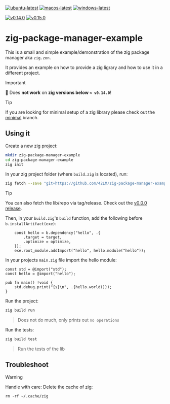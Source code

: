 [![ubuntu-latest](https://github.com/42LM/zig-package-manager-example/actions/workflows/ubuntu-latest.yml/badge.svg)](https://github.com/42LM/zig-package-manager-example/actions/workflows/ubuntu-latest.yml) [![macos-latest](https://github.com/42LM/zig-package-manager-example/actions/workflows/macos-latest.yml/badge.svg)](https://github.com/42LM/zig-package-manager-example/actions/workflows/macos-latest.yml) [![windows-latest](https://github.com/42LM/zig-package-manager-example/actions/workflows/windows-latest.yml/badge.svg)](https://github.com/42LM/zig-package-manager-example/actions/workflows/windows-latest.yml)

[![v0.14.0](https://github.com/42LM/zig-package-manager-example/actions/workflows/v0.14.0.yml/badge.svg)](https://github.com/42LM/zig-package-manager-example/actions/workflows/v0.14.0.yml) [![v0.15.0](https://github.com/42LM/zig-package-manager-example/actions/workflows/v0.15.0.yml/badge.svg)](https://github.com/42LM/zig-package-manager-example/actions/workflows/v0.15.0.yml)

# zig-package-manager-example
This is a small and simple example/demonstration of the zig package manager aka `zig.zon`.

It provides an example on how to provide a zig ligrary and how to use it in a different project.

> [!IMPORTANT]
> 🛟 Does **not work** on **zig versions below `< v0.14.0`**!  

> [!TIP]
> If you are looking for minimal setup of a zig library please check out the [minimal](https://github.com/42LM/zig-package-manager-example/tree/minimal) branch.

## Using it
Create a new zig project:
```sh
mkdir zig-package-manager-example
cd zig-package-manager-example
zig init
```

In your zig project folder (where `build.zig` is located), run:

```sh
zig fetch --save "git+https://github.com/42LM/zig-package-manager-example"
```

> [!TIP]
> You can also fetch the lib/repo via tag/release. Check out the [v0.0.0 release](https://github.com/42LM/zig-package-manager-example/releases/tag/v0.0.0).

Then, in your `build.zig`'s `build` function, add the following before
`b.installArtifact(exe)`:

```zig
    const hello = b.dependency("hello", .{
        .target = target,
        .optimize = optimize,
    });
    exe.root_module.addImport("hello", hello.module("hello"));
```

In your projects `main.zig` file import the hello module:
```zig
const std = @import("std");
const hello = @import("hello");

pub fn main() !void {
    std.debug.print("{s}\n", .{hello.world()});
}
```

Run the project:
```sh
zig build run
```

> Does not do much, only prints out `no operations`

Run the tests:
```sh
zig build test
```

> Run the tests of the lib

## Troubleshoot
> [!WARNING]
> Handle with care: Delete the cache of zig:
> ```
> rm -rf ~/.cache/zig
> ```
